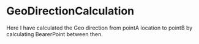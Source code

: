 # GeoDirectionCalculation
Here I have calculated the Geo direction from pointA location to pointB by calculating BearerPoint between then.
